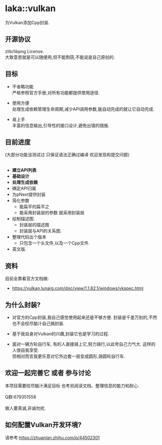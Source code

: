 laka::vulkan
==== 

为Vulkan添加Cpp封装.

## 开源协议

zlib/libpng License.</br>
大致意思就是可以随便用,但不能剽窃,不能说是自己原创的.

## 目标

* 不省略功能</br>
严格参照官方手册,对所有功能都提供使用途径.

* 使用方便</br>
处理生成依赖管理生命周期,减少API调用参数,能自动完成的就让它自动完成.

* 易上手</br>
丰富的信息输出,引导性的接口设计,避免出错的措施.

## 目前进度

(大部分功能没测试过 只保证语法正确过编译 欢迎发现和提交问题)</br></br>

* **建立API列表**
* **基础设计**
* **处理生成依赖**
* 确定API归属
* 为pNext提供封装
* 简化参数 
    * 能扁平的扁平之 
    * 能采用封装层的参数 就采用封装层
* 绘制描述图.
    * 封装层的描述图
    * 封装层与API的关系图.
* 整理代码出个版本
    * 只包含一个头文件,以及一个Cpp文件.
* 英文版.

## 资料

目前全靠看官方文档做:

* https://vulkan.lunarg.com/doc/view/1.1.82.1/windows/vkspec.html

## 为什么封装?

* 对官方的Cpp封装,我自己感觉使用起来还是不够方便. 封装是千差万别的,不然也不会绞尽脑汁自己搞封装.

* 基于我自身对Vulkan的兴趣,封装它也是学习的过程.

* 面对一辆方轮自行车, 有的人直接骑上它,努力骑行,以此夸自己力气大. 这样的人很自我享受. </br>但相对而言我更乐意对它外边套一层变成圆形,骑圆轮自行车.

## 欢迎一起完善它 或者 参与讨论
本项目需要绞尽脑汁满足目标 也考验阅读文档、整理信息的能力和耐心.</br></br>
Q群:679351558</br></br>
做人要真诚,非诚勿扰.

## 如何配置Vulkan开发环境?

请参考:https://zhuanlan.zhihu.com/p/44502301
